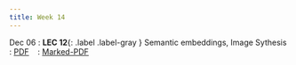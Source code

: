 ```yaml
---
title: Week 14
---
```


Dec 06
: **LEC 12**{: .label .label-gray } Semantic embeddings, Image Sythesis
  : [PDF](#) &nbsp;&nbsp;
  : [Marked-PDF](#)
